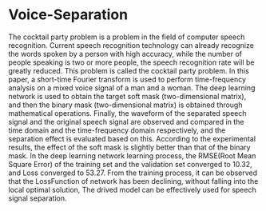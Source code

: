 # Voice-Separation
The cocktail party problem is a problem in the field of computer speech recognition. Current speech recognition technology can already recognize the words spoken by a person with high accuracy, while the number of people speaking is two or more people, the speech recognition rate will be greatly reduced. This problem is called the cocktail party problem. In this paper, a short-time Fourier transform is used to perform time-frequency analysis on a mixed voice signal of a man and a woman. The deep learning network is used to obtain the target soft mask (two-dimensional matrix), and then the binary mask (two-dimensional matrix) is obtained through mathematical operations. Finally, the waveform of the separated speech signal and the original speech signal are observed and compared in the time domain and the time-frequency domain respectively, and the separation effect is evaluated based on this. According to the experimental results, the effect of the soft mask is slightly better than that of the binary mask. In the deep learning network learning process, the RMSE(Root Mean Square Error) of the training set and the validation set converged to 10.32, and Loss converged to 53.27. From the training process, it can be observed that the LossFunction of network has been declining, without falling into the local optimal solution, The drived model can be effectively used for speech signal separation.
